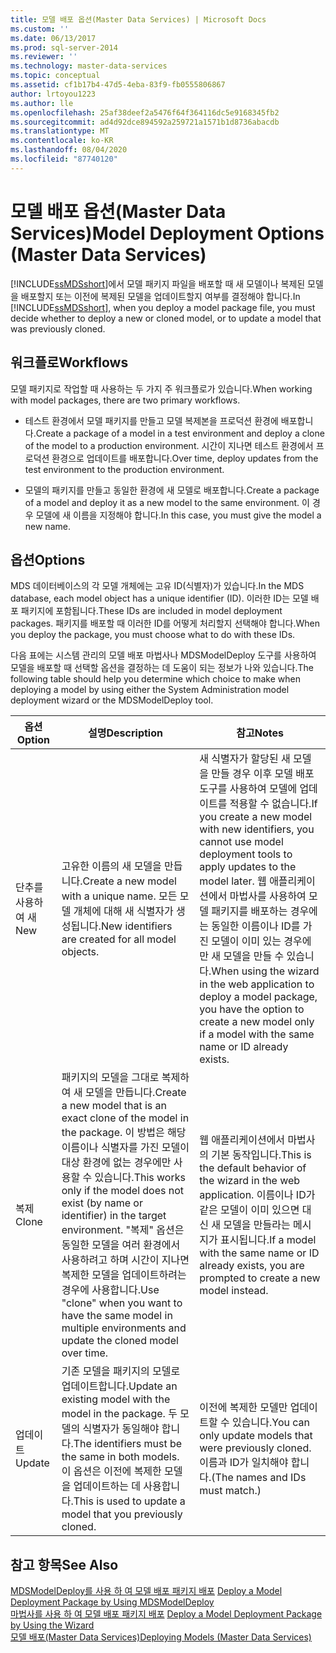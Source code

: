 ```yaml
---
title: 모델 배포 옵션(Master Data Services) | Microsoft Docs
ms.custom: ''
ms.date: 06/13/2017
ms.prod: sql-server-2014
ms.reviewer: ''
ms.technology: master-data-services
ms.topic: conceptual
ms.assetid: cf1b17b4-47d5-4eba-83f9-fb0555806867
author: lrtoyou1223
ms.author: lle
ms.openlocfilehash: 25af38deef2a5476f64f364116dc5e9168345fb2
ms.sourcegitcommit: ad4d92dce894592a259721a1571b1d8736abacdb
ms.translationtype: MT
ms.contentlocale: ko-KR
ms.lasthandoff: 08/04/2020
ms.locfileid: "87740120"
---
```

# <a name="model-deployment-options-master-data-services"></a><span data-ttu-id="08861-102">모델 배포 옵션(Master Data Services)</span><span class="sxs-lookup"><span data-stu-id="08861-102">Model Deployment Options (Master Data Services)</span></span>
  <span data-ttu-id="08861-103">[!INCLUDE[ssMDSshort](../includes/ssmdsshort-md.md)]에서 모델 패키지 파일을 배포할 때 새 모델이나 복제된 모델을 배포할지 또는 이전에 복제된 모델을 업데이트할지 여부를 결정해야 합니다.</span><span class="sxs-lookup"><span data-stu-id="08861-103">In [!INCLUDE[ssMDSshort](../includes/ssmdsshort-md.md)], when you deploy a model package file, you must decide whether to deploy a new or cloned model, or to update a model that was previously cloned.</span></span>  
  
## <a name="workflows"></a><span data-ttu-id="08861-104">워크플로</span><span class="sxs-lookup"><span data-stu-id="08861-104">Workflows</span></span>  
 <span data-ttu-id="08861-105">모델 패키지로 작업할 때 사용하는 두 가지 주 워크플로가 있습니다.</span><span class="sxs-lookup"><span data-stu-id="08861-105">When working with model packages, there are two primary workflows.</span></span>  
  
-   <span data-ttu-id="08861-106">테스트 환경에서 모델 패키지를 만들고 모델 복제본을 프로덕션 환경에 배포합니다.</span><span class="sxs-lookup"><span data-stu-id="08861-106">Create a package of a model in a test environment and deploy a clone of the model to a production environment.</span></span> <span data-ttu-id="08861-107">시간이 지나면 테스트 환경에서 프로덕션 환경으로 업데이트를 배포합니다.</span><span class="sxs-lookup"><span data-stu-id="08861-107">Over time, deploy updates from the test environment to the production environment.</span></span>  
  
-   <span data-ttu-id="08861-108">모델의 패키지를 만들고 동일한 환경에 새 모델로 배포합니다.</span><span class="sxs-lookup"><span data-stu-id="08861-108">Create a package of a model and deploy it as a new model to the same environment.</span></span> <span data-ttu-id="08861-109">이 경우 모델에 새 이름을 지정해야 합니다.</span><span class="sxs-lookup"><span data-stu-id="08861-109">In this case, you must give the model a new name.</span></span>  
  
## <a name="options"></a><span data-ttu-id="08861-110">옵션</span><span class="sxs-lookup"><span data-stu-id="08861-110">Options</span></span>  
 <span data-ttu-id="08861-111">MDS 데이터베이스의 각 모델 개체에는 고유 ID(식별자)가 있습니다.</span><span class="sxs-lookup"><span data-stu-id="08861-111">In the MDS database, each model object has a unique identifier (ID).</span></span> <span data-ttu-id="08861-112">이러한 ID는 모델 배포 패키지에 포함됩니다.</span><span class="sxs-lookup"><span data-stu-id="08861-112">These IDs are included in model deployment packages.</span></span> <span data-ttu-id="08861-113">패키지를 배포할 때 이러한 ID를 어떻게 처리할지 선택해야 합니다.</span><span class="sxs-lookup"><span data-stu-id="08861-113">When you deploy the package, you must choose what to do with these IDs.</span></span>  
  
 <span data-ttu-id="08861-114">다음 표에는 시스템 관리의 모델 배포 마법사나 MDSModelDeploy 도구를 사용하여 모델을 배포할 때 선택할 옵션을 결정하는 데 도움이 되는 정보가 나와 있습니다.</span><span class="sxs-lookup"><span data-stu-id="08861-114">The following table should help you determine which choice to make when deploying a model by using either the System Administration model deployment wizard or the MDSModelDeploy tool.</span></span>  
  
|<span data-ttu-id="08861-115">옵션</span><span class="sxs-lookup"><span data-stu-id="08861-115">Option</span></span>|<span data-ttu-id="08861-116">설명</span><span class="sxs-lookup"><span data-stu-id="08861-116">Description</span></span>|<span data-ttu-id="08861-117">참고</span><span class="sxs-lookup"><span data-stu-id="08861-117">Notes</span></span>|  
|------------|-----------------|-----------|  
|<span data-ttu-id="08861-118">단추를 사용하여 새</span><span class="sxs-lookup"><span data-stu-id="08861-118">New</span></span>|<span data-ttu-id="08861-119">고유한 이름의 새 모델을 만듭니다.</span><span class="sxs-lookup"><span data-stu-id="08861-119">Create a new model with a unique name.</span></span> <span data-ttu-id="08861-120">모든 모델 개체에 대해 새 식별자가 생성됩니다.</span><span class="sxs-lookup"><span data-stu-id="08861-120">New identifiers are created for all model objects.</span></span>|<span data-ttu-id="08861-121">새 식별자가 할당된 새 모델을 만들 경우 이후 모델 배포 도구를 사용하여 모델에 업데이트를 적용할 수 없습니다.</span><span class="sxs-lookup"><span data-stu-id="08861-121">If you create a new model with new identifiers, you cannot use model deployment tools to apply updates to the model later.</span></span> <span data-ttu-id="08861-122">웹 애플리케이션에서 마법사를 사용하여 모델 패키지를 배포하는 경우에는 동일한 이름이나 ID를 가진 모델이 이미 있는 경우에만 새 모델을 만들 수 있습니다.</span><span class="sxs-lookup"><span data-stu-id="08861-122">When using the wizard in the web application to deploy a model package, you have the option to create a new model only if a model with the same name or ID already exists.</span></span>|  
|<span data-ttu-id="08861-123">복제</span><span class="sxs-lookup"><span data-stu-id="08861-123">Clone</span></span>|<span data-ttu-id="08861-124">패키지의 모델을 그대로 복제하여 새 모델을 만듭니다.</span><span class="sxs-lookup"><span data-stu-id="08861-124">Create a new model that is an exact clone of the model in the package.</span></span> <span data-ttu-id="08861-125">이 방법은 해당 이름이나 식별자를 가진 모델이 대상 환경에 없는 경우에만 사용할 수 있습니다.</span><span class="sxs-lookup"><span data-stu-id="08861-125">This works only if the model does not exist (by name or identifier) in the target environment.</span></span> <span data-ttu-id="08861-126">"복제" 옵션은 동일한 모델을 여러 환경에서 사용하려고 하며 시간이 지나면 복제한 모델을 업데이트하려는 경우에 사용합니다.</span><span class="sxs-lookup"><span data-stu-id="08861-126">Use "clone" when you want to have the same model in multiple environments and update the cloned model over time.</span></span>|<span data-ttu-id="08861-127">웹 애플리케이션에서 마법사의 기본 동작입니다.</span><span class="sxs-lookup"><span data-stu-id="08861-127">This is the default behavior of the wizard in the web application.</span></span> <span data-ttu-id="08861-128">이름이나 ID가 같은 모델이 이미 있으면 대신 새 모델을 만들라는 메시지가 표시됩니다.</span><span class="sxs-lookup"><span data-stu-id="08861-128">If a model with the same name or ID already exists, you are prompted to create a new model instead.</span></span>|  
|<span data-ttu-id="08861-129">업데이트</span><span class="sxs-lookup"><span data-stu-id="08861-129">Update</span></span>|<span data-ttu-id="08861-130">기존 모델을 패키지의 모델로 업데이트합니다.</span><span class="sxs-lookup"><span data-stu-id="08861-130">Update an existing model with the model in the package.</span></span> <span data-ttu-id="08861-131">두 모델의 식별자가 동일해야 합니다.</span><span class="sxs-lookup"><span data-stu-id="08861-131">The identifiers must be the same in both models.</span></span> <span data-ttu-id="08861-132">이 옵션은 이전에 복제한 모델을 업데이트하는 데 사용합니다.</span><span class="sxs-lookup"><span data-stu-id="08861-132">This is used to update a model that you previously cloned.</span></span>|<span data-ttu-id="08861-133">이전에 복제한 모델만 업데이트할 수 있습니다.</span><span class="sxs-lookup"><span data-stu-id="08861-133">You can only update models that were previously cloned.</span></span> <span data-ttu-id="08861-134">이름과 ID가 일치해야 합니다.</span><span class="sxs-lookup"><span data-stu-id="08861-134">(The names and IDs must match.)</span></span>|  
  
## <a name="see-also"></a><span data-ttu-id="08861-135">참고 항목</span><span class="sxs-lookup"><span data-stu-id="08861-135">See Also</span></span>  
 <span data-ttu-id="08861-136">[MDSModelDeploy를 사용 하 여 모델 배포 패키지 배포](../../2014/master-data-services/deploy-a-model-deployment-package-by-using-mdsmodeldeploy.md) </span><span class="sxs-lookup"><span data-stu-id="08861-136">[Deploy a Model Deployment Package by Using MDSModelDeploy](../../2014/master-data-services/deploy-a-model-deployment-package-by-using-mdsmodeldeploy.md) </span></span>  
 <span data-ttu-id="08861-137">[마법사를 사용 하 여 모델 배포 패키지 배포](../../2014/master-data-services/deploy-a-model-deployment-package-by-using-the-wizard.md) </span><span class="sxs-lookup"><span data-stu-id="08861-137">[Deploy a Model Deployment Package by Using the Wizard](../../2014/master-data-services/deploy-a-model-deployment-package-by-using-the-wizard.md) </span></span>  
 [<span data-ttu-id="08861-138">모델 배포&#40;Master Data Services&#41;</span><span class="sxs-lookup"><span data-stu-id="08861-138">Deploying Models &#40;Master Data Services&#41;</span></span>](deploying-models-master-data-services.md)  
  
  

